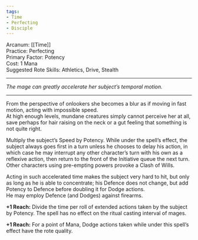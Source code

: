 ```yaml
---
tags:
- Time
- Perfecting
- Disciple
---
```


Arcanum: [[Time]]\
Practice: Perfecting\
Primary Factor: Potency\
Cost: 1 Mana\
Suggested Rote Skills: Athletics, Drive, Stealth

---

_The mage can greatly accelerate her subject’s temporal motion._

---

From the perspective of onlookers she becomes a blur as if moving in fast motion, acting with impossible speed.\
At high enough levels, mundane creatures simply cannot perceive her at all, save perhaps for hair raising on the neck or a gut feeling that something is not quite right.

Multiply the subject’s Speed by Potency. While under the spell’s effect, the subject always goes first in a turn unless he chooses to delay his action, in which case he may interrupt any other character’s turn with his own as a reflexive action, then return to the front of the Initiative queue the next turn. Other characters using pre-empting powers provoke a Clash of Wills.

Acting in such accelerated time makes the subject very hard to hit, but only as long as he is able to concentrate; his Defence does not change, but add Potency to Defence before doubling it for Dodge actions.\
He may employ Defence (and Dodges) against firearms.

**+1 Reach:** Divide the time per roll of extended actions taken by the subject by Potency. The spell has no effect on the ritual casting interval of mages.

**+1 Reach:** For a point of Mana, Dodge actions taken while under this spell’s effect have the rote quality.